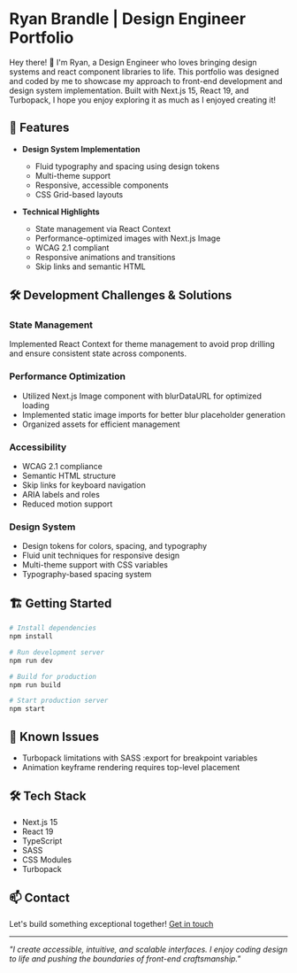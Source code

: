 # Ryan Brandle | Design Engineer Portfolio

Hey there! 👋 I'm Ryan, a Design Engineer who loves bringing design systems and react component libraries to life. This portfolio was designed and coded by me to showcase my approach to front-end development and design system implementation. Built with Next.js 15, React 19, and Turbopack, I hope you enjoy exploring it as much as I enjoyed creating it!

## 🚀 Features

- **Design System Implementation**

  - Fluid typography and spacing using design tokens
  - Multi-theme support
  - Responsive, accessible components
  - CSS Grid-based layouts

- **Technical Highlights**
  - State management via React Context
  - Performance-optimized images with Next.js Image
  - WCAG 2.1 compliant
  - Responsive animations and transitions
  - Skip links and semantic HTML

## 🛠️ Development Challenges & Solutions

### State Management

Implemented React Context for theme management to avoid prop drilling and ensure consistent state across components.

### Performance Optimization

- Utilized Next.js Image component with blurDataURL for optimized loading
- Implemented static image imports for better blur placeholder generation
- Organized assets for efficient management

### Accessibility

- WCAG 2.1 compliance
- Semantic HTML structure
- Skip links for keyboard navigation
- ARIA labels and roles
- Reduced motion support

### Design System

- Design tokens for colors, spacing, and typography
- Fluid unit techniques for responsive design
- Multi-theme support with CSS variables
- Typography-based spacing system

## 🏗️ Getting Started

```bash
# Install dependencies
npm install

# Run development server
npm run dev

# Build for production
npm run build

# Start production server
npm start
```

## 🚧 Known Issues

- Turbopack limitations with SASS :export for breakpoint variables
- Animation keyframe rendering requires top-level placement

## 🛠️ Tech Stack

- Next.js 15
- React 19
- TypeScript
- SASS
- CSS Modules
- Turbopack

## 📫 Contact

Let's build something exceptional together! [Get in touch](mailto:ryanbrandle.dev@gmail.com?subject=Hello!)

---

_"I create accessible, intuitive, and scalable interfaces. I enjoy coding design to life and pushing the boundaries of front-end craftsmanship."_
